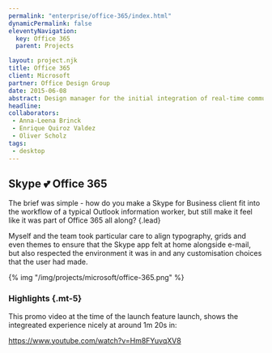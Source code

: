 ```yaml
---
permalink: "enterprise/office-365/index.html"
dynamicPermalink: false
eleventyNavigation:
  key: Office 365
  parent: Projects

layout: project.njk
title: Office 365
client: Microsoft
partner: Office Design Group
date: 2015-06-08
abstract: Design manager for the initial integration of real-time communications within the Office 365 web suite.
headline: 
collaborators:
 - Anna-Leena Brinck
 - Enrique Quiroz Valdez
 - Oliver Scholz
tags: 
 - desktop
---
```


## Skype 💕 Office 365

The brief was simple - how do you make a Skype for Business client fit into the
workflow of a typical Outlook information worker, but still make it feel like it
was part of Office 365 all along? {.lead}

Myself and the team took particular care to align typography, grids and even
themes to ensure that the Skype app felt at home alongside e-mail, but also
respected the environment it was in and any customisation choices that the
user had made.

{% img "/img/projects/microsoft/office-365.png" %}

### Highlights {.mt-5}

This promo video at the time of the launch feature launch, shows the integreated
experience nicely at around 1m 20s in:

https://www.youtube.com/watch?v=Hm8FYuvqXV8
